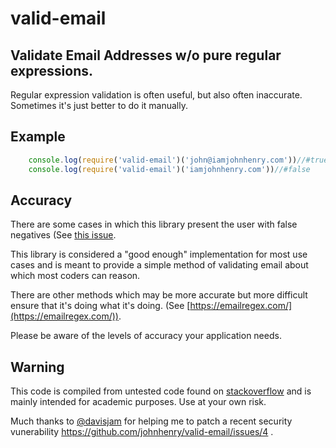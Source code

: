 # valid-email

## Validate Email Addresses w/o pure regular expressions.
Regular expression validation is often useful, but also often inaccurate.
Sometimes it's just better to do it manually.

## Example

```javascript
    console.log(require('valid-email')('john@iamjohnhenry.com'))//#true
    console.log(require('valid-email')('iamjohnhenry.com'))//#false
```

## Accuracy

There are some cases in which this library present the user with false negatives (See [this issue](https://github.com/johnhenry/valid-email/issues/1). 

This library is considered a "good enough" implementation for most use cases and is meant to provide a simple method of validating email about which most coders can reason. 

There are other methods which may be more accurate but more difficult ensure that it's doing what it's doing. (See [https://emailregex.com/](https://emailregex.com/)). 

Please be aware of the levels of accuracy your application needs.

## Warning

This code is compiled from untested code found on [stackoverflow](https://stackoverflow.com) and is mainly intended for academic purposes. Use at your own risk.

Much thanks to [@davisjam](https://github.com/davisjam) for helping me to patch a recent security vunerability https://github.com/johnhenry/valid-email/issues/4 .